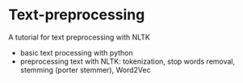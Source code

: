 # Text-preprocessing
A tutorial for text preprocessing with NLTK
* basic text processing with python 
* preprocessing text with NLTK: tokenization, stop words removal, stemming (porter stemmer), Word2Vec 
